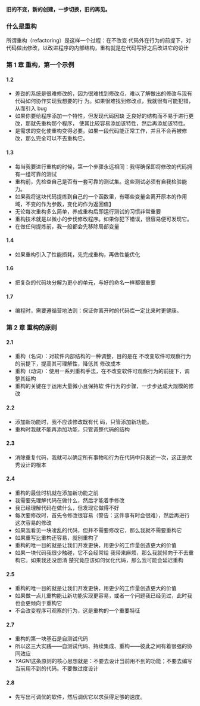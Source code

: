 **旧的不变，新的创建，一步切换，旧的再见。**

### 什么是重构

所谓重构（refactoring）是这样一个过程：在不改变 代码外在行为的前提下，对代码做出修改，以改进程序的内部结构，重构就是在代码写好之后改进它的设计

### 第 1 章 重构，第一个示例

#### 1.2

- 差劲的系统是很难修改的，因为很难找到修改点，难以了解做出的修改与现有代码如何协作实现我想要的行 为。如果很难找到修改点，我就很有可能犯错，从而引入 bug
- 如果你要给程序添加一个特性，但发现代码因缺 乏良好的结构而不易于进行更改，那就先重构那个程序， 使其比较容易添加该特性，然后再添加该特性。
- 是需求的变化使重构变得必要。如果一段代码能正常工作，并且不会再被修改，那么完全可以不去重构它。

#### 1.3

- 每当我要进行重构的时候，第一个步骤永远相同：我得确保即将修改的代码拥有一组可靠的测试
- 重构前，先检查自己是否有一套可靠的测试集。这些测试必须有自我检验能力。
- 如果我将这块代码提炼到自己的一个函数里，有哪些变量会离开原本的作用域，不变的作为参数，变化的作为返回值】
- 无论每次重构多么简单，养成重构后即运行测试的习惯非常重要
- 重构技术就是以微小的步伐修改程序。如果你犯下错误，很容易便可发现它。
- 在做任何提炼前，我一般都会先移除局部变量

#### 1.4

- 如果重构引入了性能损耗，先完成重构，再做性能优化

#### 1.6

- 把复杂的代码块分解为更小的单元，与好的命名一样都很重要

#### 1.7

- 编程时，需要遵循营地法则：保证你离开时的代码库一定比来时更健康。

### 第 2 章 重构的原则

#### 2.1

* 重构（名词）：对软件内部结构的一种调整，目的是在 不改变软件可观察行为的前提下，提高其可理解性，降低其 修改成本
* 重构（动词）：使用一系列重构手法，在不改变软件可观察行为的前提下，调整其结构
* 重构的关键在于运用大量微小且保持软 件行为的步骤，一步步达成大规模的修改

#### 2.2

- 添加新功能时，我不应该修改既有代 码，只管添加新功能。
- 重构时我就不能再添加功能，只管调整代码的结构

#### 2.3

- 消除重复代码，我就可以确定所有事物和行为在代码中只表述一次，这正是优秀设计的根本

#### 2.4

- 重构的最佳时机就在添加新功能之前
- 我需要先理解代码在做什么，然后才能着手修改
- 我已经理解代码在做什么，但发现它做得不好
- 每次要修改时，首先令修改很容易（警告：这件事有时会很难），然后再进行这次容易的修改
- 如果我看见一块凌乱的代码，但并不需要修改它，那么我就不需要重构它
- 如果重写比重构还容易，就别重构了
- 重构的唯一目的就是让我们开发更快，用更少的工作量创造更大的价值
- 如果一块代码我很少触碰，它不会经常给 我带来麻烦，那么我就倾向于不去重构它。如果我还没想清 楚究竟应该如何优化代码，那么我可能会延迟重构

#### 2.5

- 重构的唯一目的就是让我们开发更快，用更少的工作量创造更大的价值
- 如果做一点儿重构能让新功能实现更容易，或者一个问题我已经见过，此时我也会更倾向于重构它
- 不会改变程序可观察的行为，这是重构的一个重要特征

#### 2.7

- 重构的第一块基石是自测试代码
- 所以这三大实践——自测试代码、持续集成、重构——彼此之间有着很强的协同效应
- *YAGNI*这条原则的核心思想就是：不要去设计当前用不到的功能；不要去编写当前用不到的代码。不要做过度设计

#### 2.8

- 先写出可调优的软件，然后调优它以求获得足够的速度。

